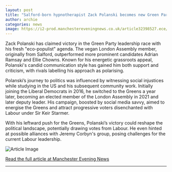 ```yaml
---
layout: post
title: "Salford-born hypnotherapist Zack Polanski becomes new Green Party leader"
author: archie
categories: news
image: https://i2-prod.manchestereveningnews.co.uk/article32398527.ece/ALTERNATES/s1200/0_The-Green-Partys-new-leader-is-Zack-Polanski-Lucy-NorthPA.jpg
---
```

Zack Polanski has claimed victory in the Green Party leadership race with his fresh "eco-populist" agenda. The vegan London Assembly member, originally from Salford, outperformed more prominent candidates Adrian Ramsay and Ellie Chowns. Known for his energetic grassroots appeal, Polanski's candid communication style has gained him both support and criticism, with rivals labelling his approach as polarising. 

Polanski’s journey to politics was influenced by witnessing social injustices while studying in the US and his subsequent community work. Initially joining the Liberal Democrats in 2016, he switched to the Greens a year later, becoming an elected member of the London Assembly in 2021 and later deputy leader. His campaign, boosted by social media savvy, aimed to energise the Greens and attract progressive voters disenchanted with Labour under Sir Keir Starmer.

With his leftward push for the Greens, Polanski’s victory could reshape the political landscape, potentially drawing votes from Labour. He even hinted at possible alliances with Jeremy Corbyn's group, posing challenges for the current Labour leadership.

![Article Image](https://i2-prod.manchestereveningnews.co.uk/article32398527.ece/ALTERNATES/s1200/0_The-Green-Partys-new-leader-is-Zack-Polanski-Lucy-NorthPA.jpg)

[Read the full article at Manchester Evening News](https://www.manchestereveningnews.co.uk/news/greater-manchester-news/salford-born-hypnotherapist-zack-polanski-32398529)

---
